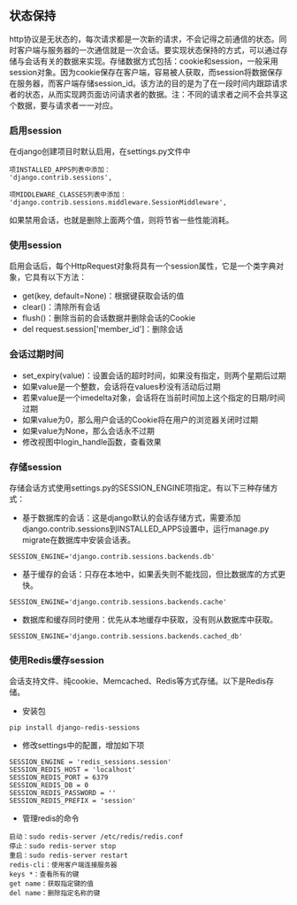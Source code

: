 ## 状态保持

http协议是无状态的，每次请求都是一次新的请求，不会记得之前通信的状态。同时客户端与服务器的一次通信就是一次会话。要实现状态保持的方式，可以通过存储与会话有关的数据来实现。存储数据方式包括：cookie和session，一般采用session对象。因为cookie保存在客户端，容易被人获取，而session将数据保存在服务器，而客户端存储session\_id。该方法的目的是为了在一段时间内跟踪请求者的状态，从而实现跨页面访问请求者的数据。注：不同的请求者之间不会共享这个数据，要与请求者一一对应。

### 启用session

在django创建项目时默认启用，在settings.py文件中

```
项INSTALLED_APPS列表中添加：
'django.contrib.sessions',

项MIDDLEWARE_CLASSES列表中添加：
'django.contrib.sessions.middleware.SessionMiddleware',
```

如果禁用会话，也就是删除上面两个值，则将节省一些性能消耗。

### 使用session

启用会话后，每个HttpRequest对象将具有一个session属性，它是一个类字典对象，它具有以下方法：

* get\(key, default=None\)：根据键获取会话的值
* clear\(\)：清除所有会话
* flush\(\)：删除当前的会话数据并删除会话的Cookie
* del request.session\['member\_id'\]：删除会话

### 会话过期时间

* set\_expiry\(value\)：设置会话的超时时间，如果没有指定，则两个星期后过期
* 如果value是一个整数，会话将在values秒没有活动后过期
* 若果value是一个imedelta对象，会话将在当前时间加上这个指定的日期/时间过期
* 如果value为0，那么用户会话的Cookie将在用户的浏览器关闭时过期
* 如果value为None，那么会话永不过期
* 修改视图中login\_handle函数，查看效果

### 存储session

存储会话方式使用settings.py的SESSION\_ENGINE项指定。有以下三种存储方式：

* 基于数据库的会话：这是django默认的会话存储方式，需要添加django.contrib.sessions到INSTALLED\_APPS设置中，运行manage.py migrate在数据库中安装会话表。

```
SESSION_ENGINE='django.contrib.sessions.backends.db'
```

* 基于缓存的会话：只存在本地中，如果丢失则不能找回，但比数据库的方式更快。

```
SESSION_ENGINE='django.contrib.sessions.backends.cache'
```

* 数据库和缓存同时使用：优先从本地缓存中获取，没有则从数据库中获取。

```
SESSION_ENGINE='django.contrib.sessions.backends.cached_db'
```

### 使用Redis缓存session

会话支持文件、纯cookie、Memcached、Redis等方式存储。以下是Redis存储。

* 安装包

```
pip install django-redis-sessions
```

* 修改settings中的配置，增加如下项

```
SESSION_ENGINE = 'redis_sessions.session'
SESSION_REDIS_HOST = 'localhost'
SESSION_REDIS_PORT = 6379
SESSION_REDIS_DB = 0
SESSION_REDIS_PASSWORD = ''
SESSION_REDIS_PREFIX = 'session'
```

* 管理redis的命令

```
启动：sudo redis-server /etc/redis/redis.conf
停止：sudo redis-server stop
重启：sudo redis-server restart
redis-cli：使用客户端连接服务器
keys *：查看所有的键
get name：获取指定键的值
del name：删除指定名称的键
```



